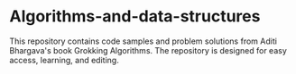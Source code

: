 # Algorithms-and-data-structures
This repository contains code samples and problem solutions from Aditi Bhargava's book Grokking Algorithms. The repository is designed for easy access, learning, and editing.
